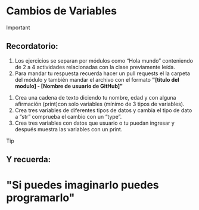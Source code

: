 # Cambios de Variables 

>[!IMPORTANT]
>## Recordatorio:
>1. Los ejercicios se separan por módulos como “Hola mundo” conteniendo de 2 a 4 actividades relacionadas con la clase previamente leída. 
>2. Para mandar tu respuesta recuerda hacer un pull requests el la carpeta del módulo y también mandar el archivo con el formato **"[titulo del modulo] - [Nombre de usuario de GitHub]"**

1. Crea una cadena de texto diciendo tu nombre, edad y con alguna afirmación (print)con solo variables (mínimo de 3 tipos de variables).
2. Crea tres variables de diferentes tipos de datos y cambia el tipo de dato a “str” comprueba el cambio con un “type”.
3. Crea tres variables con datos que usuario o tu puedan ingresar y después muestra las variables con un print. 

>[!TIP]
>## Y recuerda: 
># "Si puedes imaginarlo puedes programarlo"